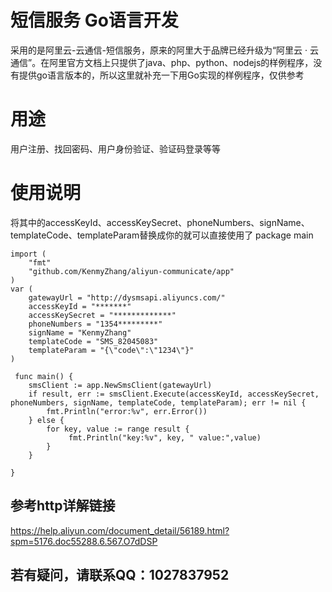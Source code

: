 # 短信服务 Go语言开发 
采用的是阿里云-云通信-短信服务，原来的阿里大于品牌已经升级为“阿里云 · 云通信”。在阿里官方文档上只提供了java、php、python、nodejs的样例程序，没有提供go语言版本的，所以这里就补充一下用Go实现的样例程序，仅供参考

# 用途
用户注册、找回密码、用户身份验证、验证码登录等等

# 使用说明
将其中的accessKeyId、accessKeySecret、phoneNumbers、signName、templateCode、templateParam替换成你的就可以直接使用了
	package main 

	import (
		"fmt"
		"github.com/KenmyZhang/aliyun-communicate/app"
	)
	var (
		gatewayUrl = "http://dysmsapi.aliyuncs.com/"		
		accessKeyId = "*******"
		accessKeySecret = "*************"
		phoneNumbers = "1354*********"
		signName = "KenmyZhang"
		templateCode = "SMS_82045083"
		templateParam = "{\"code\":\"1234\"}"
	)

	 func main() {
	 	smsClient := app.NewSmsClient(gatewayUrl)
	 	if result, err := smsClient.Execute(accessKeyId, accessKeySecret, phoneNumbers, signName, templateCode, templateParam); err != nil {
	 		fmt.Println("error:%v", err.Error())
	 	} else {
	 		for key, value := range result {
	 			 fmt.Println("key:%v", key, " value:",value)
	 		}
	 	}
		
	}
## 参考http详解链接
https://help.aliyun.com/document_detail/56189.html?spm=5176.doc55288.6.567.O7dDSP

## 若有疑问，请联系QQ：1027837952

